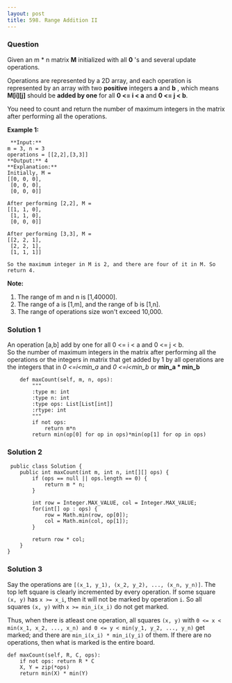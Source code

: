 ```yaml
---
layout: post
title: 598. Range Addition II
---
```

### Question
Given an m * n matrix **M** initialized with all **0** 's and several update
operations.

Operations are represented by a 2D array, and each operation is represented by
an array with two **positive** integers **a** and **b** , which means
**M[i][j]** should be **added by one** for all **0 <= i < a** and **0 <= j <
b**.

You need to count and return the number of maximum integers in the matrix
after performing all the operations.

 **Example 1:**  

    
    
     **Input:** 
    m = 3, n = 3
    operations = [[2,2],[3,3]]
    **Output:** 4
    **Explanation:** 
    Initially, M = 
    [[0, 0, 0],
     [0, 0, 0],
     [0, 0, 0]]
    
    After performing [2,2], M = 
    [[1, 1, 0],
     [1, 1, 0],
     [0, 0, 0]]
    
    After performing [3,3], M = 
    [[2, 2, 1],
     [2, 2, 1],
     [1, 1, 1]]
    
    So the maximum integer in M is 2, and there are four of it in M. So return 4.
    

**Note:**  

  1. The range of m and n is [1,40000].
  2. The range of a is [1,m], and the range of b is [1,n].
  3. The range of operations size won't exceed 10,000.

### Solution 1
An operation [a,b] add by one for all 0 <= i < a and 0 <= j < b.  
So the number of maximum integers in the matrix after performing all the
operations or the integers in matrix that get added by 1 by all operations are
the integers that in _0 <=i<min_a_ and _0 <=i<min_b_ or **min_a * min_b**

    
    
        def maxCount(self, m, n, ops):
            """
            :type m: int
            :type n: int
            :type ops: List[List[int]]
            :rtype: int
            """
            if not ops:
                return m*n
            return min(op[0] for op in ops)*min(op[1] for op in ops)


### Solution 2
    
    
     public class Solution {
        public int maxCount(int m, int n, int[][] ops) {
            if (ops == null || ops.length == 0) {
                return m * n;
            }
            
            int row = Integer.MAX_VALUE, col = Integer.MAX_VALUE;
            for(int[] op : ops) {
                row = Math.min(row, op[0]);
                col = Math.min(col, op[1]);
            }
            
            return row * col;
        }
    }
    


### Solution 3
Say the operations are `[(x_1, y_1), (x_2, y_2), ..., (x_n, y_n)]`. The top
left square is clearly incremented by every operation. If some square `(x, y)`
has `x >= x_i`, then it will not be marked by operation `i`. So all squares
`(x, y)` with `x >= min_i(x_i)` do not get marked.

Thus, when there is atleast one operation, all squares `(x, y)` with `0 <= x <
min(x_1, x_2, ..., x_n) and 0 <= y < min(y_1, y_2, ..., y_n)` get marked; and
there are `min_i(x_i) * min_i(y_i)` of them. If there are no operations, then
what is marked is the entire board.

    
    
    def maxCount(self, R, C, ops):
        if not ops: return R * C
        X, Y = zip(*ops)
        return min(X) * min(Y)
    



